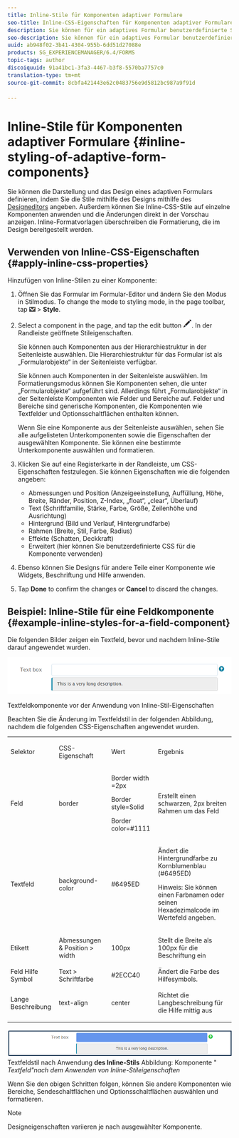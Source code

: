 ```yaml
---
title: Inline-Stile für Komponenten adaptiver Formulare
seo-title: Inline-CSS-Eigenschaften für Komponenten adaptiver Formulare
description: Sie können für ein adaptives Formular benutzerdefinierte Stile und für einzelne Komponenten auch Inline-CSS-Eigenschaften anwenden.
seo-description: Sie können für ein adaptives Formular benutzerdefinierte Stile und für einzelne Komponenten auch Inline-CSS-Eigenschaften anwenden.
uuid: ab948f02-3b41-4304-955b-6dd51d27088e
products: SG_EXPERIENCEMANAGER/6.4/FORMS
topic-tags: author
discoiquuid: 91a41bc1-3fa3-4467-b3f8-5570ba7757c0
translation-type: tm+mt
source-git-commit: 8cbfa421443e62c0483756e9d5812bc987a9f91d

---
```



# Inline-Stile für Komponenten adaptiver Formulare {#inline-styling-of-adaptive-form-components}

Sie können die Darstellung und das Design eines adaptiven Formulars definieren, indem Sie die Stile mithilfe des Designs mithilfe des [Designeditors](/help/forms/using/themes.md) angeben. Außerdem können Sie Inline-CSS-Stile auf einzelne Komponenten anwenden und die Änderungen direkt in der Vorschau anzeigen. Inline-Formatvorlagen überschreiben die Formatierung, die im Design bereitgestellt werden.

## Verwenden von Inline-CSS-Eigenschaften {#apply-inline-css-properties}

Hinzufügen von Inline-Stilen zu einer Komponente:

1. Öffnen Sie das Formular im Formular-Editor und ändern Sie den Modus in Stilmodus. To change the mode to styling mode, in the page toolbar, tap ![canvas-drop-down](assets/canvas-drop-down.png) > **Style**.
1. Select a component in the page, and tap the edit button ![edit-button](assets/edit-button.png). In der Randleiste geöffnete Stileigenschaften.

   Sie können auch Komponenten aus der Hierarchiestruktur in der Seitenleiste auswählen. Die Hierarchiestruktur für das Formular ist als „Formularobjekte“ in der Seitenleiste verfügbar.

   Sie können auch Komponenten in der Seitenleiste auswählen. Im Formatierungsmodus können Sie Komponenten sehen, die unter „Formularobjekte“ aufgeführt sind. Allerdings führt „Formularobjekte“ in der Seitenleiste Komponenten wie Felder und Bereiche auf. Felder und Bereiche sind generische Komponenten, die Komponenten wie Textfelder und Optionsschaltflächen enthalten können.

   Wenn Sie eine Komponente aus der Seitenleiste auswählen, sehen Sie alle aufgelisteten Unterkomponenten sowie die Eigenschaften der ausgewählten Komponente. Sie können eine bestimmte Unterkomponente auswählen und formatieren.

1. Klicken Sie auf eine Registerkarte in der Randleiste, um CSS-Eigenschaften festzulegen. Sie können Eigenschaften wie die folgenden angeben:

   * Abmessungen und Position (Anzeigeeinstellung, Auffüllung, Höhe, Breite, Ränder, Position, Z-Index, „float“, „clear“, Überlauf)
   * Text (Schriftfamilie, Stärke, Farbe, Größe, Zeilenhöhe und Ausrichtung)
   * Hintergrund (Bild und Verlauf, Hintergrundfarbe)
   * Rahmen (Breite, Stil, Farbe, Radius)
   * Effekte (Schatten, Deckkraft)
   * Erweitert (hier können Sie benutzerdefinierte CSS für die Komponente verwenden)

1. Ebenso können Sie Designs für andere Teile einer Komponente wie Widgets, Beschriftung und Hilfe anwenden.
1. Tap **Done** to confirm the changes or **Cancel** to discard the changes.

## Beispiel: Inline-Stile für eine Feldkomponente {#example-inline-styles-for-a-field-component}

Die folgenden Bilder zeigen ein Textfeld, bevor und nachdem Inline-Stile darauf angewendet wurden.

![Textfeldkomponente vor der Anwendung von Inline-Formatierung](assets/no-style.png)

Textfeldkomponente vor der Anwendung von Inline-Stil-Eigenschaften

Beachten Sie die Änderung im Textfeldstil in der folgenden Abbildung, nachdem die folgenden CSS-Eigenschaften angewendet wurden.

<table> 
 <tbody> 
  <tr> 
   <td><p>Selektor</p> </td> 
   <td><p>CSS-Eigenschaft</p> </td> 
   <td><p>Wert</p> </td> 
   <td><p>Ergebnis</p> </td> 
  </tr> 
  <tr> 
   <td><p>Feld</p> </td> 
   <td><p>border</p> </td> 
   <td><p>Border width =2px</p> <p>Border style=Solid</p> <p>Border color=#1111</p> </td> 
   <td><p>Erstellt einen schwarzen, 2px breiten Rahmen um das Feld</p> </td> 
  </tr> 
  <tr> 
   <td><p>Textfeld</p> </td> 
   <td><p>background-color</p> </td> 
   <td><p>#6495ED</p> </td> 
   <td><p>Ändert die Hintergrundfarbe zu Kornblumenblau (#6495ED)</p> <p>Hinweis: Sie können einen Farbnamen oder seinen Hexadezimalcode im Wertefeld angeben.</p> </td> 
  </tr> 
  <tr> 
   <td><p>Etikett</p> </td> 
   <td><p>Abmessungen &amp; Position &gt; width</p> </td> 
   <td><p>100px</p> </td> 
   <td><p>Stellt die Breite als 100px für die Beschriftung ein</p> </td> 
  </tr> 
  <tr> 
   <td>Feld Hilfe Symbol</td> 
   <td>Text &gt; Schriftfarbe</td> 
   <td>#2ECC40</td> 
   <td>Ändert die Farbe des Hilfesymbols.</td> 
  </tr> 
  <tr> 
   <td><p>Lange Beschreibung</p> </td> 
   <td><p>text-align</p> </td> 
   <td><p>center</p> </td> 
   <td><p>Richtet die Langbeschreibung für die Hilfe mittig aus</p> </td> 
  </tr> 
 </tbody> 
</table>

![](assets/applied-style.png) Textfeldstil nach Anwendung **des Inline-Stils** Abbildung: Komponente &quot; *Textfeld&quot;nach dem Anwenden von Inline-Stileigenschaften*

Wenn Sie den obigen Schritten folgen, können Sie andere Komponenten wie Bereiche, Sendeschaltflächen und Optionsschaltflächen auswählen und formatieren.

>[!NOTE]
>
>Designeigenschaften variieren je nach ausgewählter Komponente.

